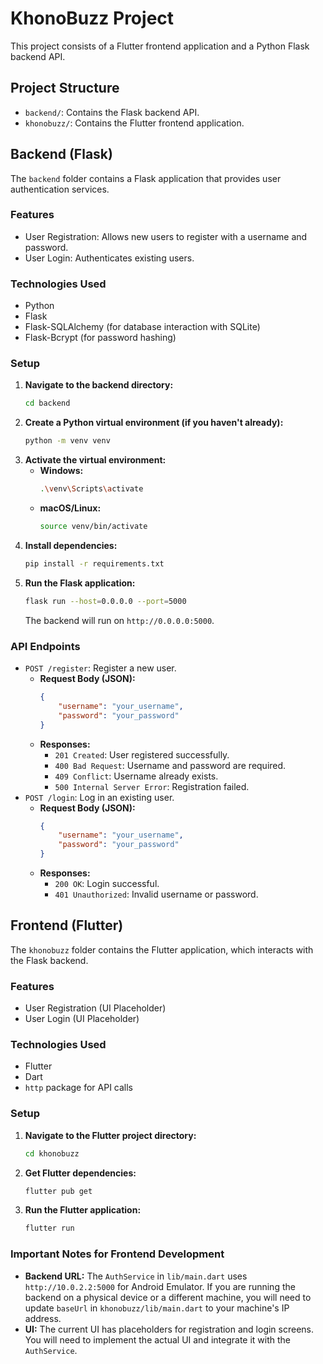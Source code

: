 # KhonoBuzz Project

This project consists of a Flutter frontend application and a Python Flask backend API.

## Project Structure

- `backend/`: Contains the Flask backend API.
- `khonobuzz/`: Contains the Flutter frontend application.

## Backend (Flask)

The `backend` folder contains a Flask application that provides user authentication services.

### Features

- User Registration: Allows new users to register with a username and password.
- User Login: Authenticates existing users.

### Technologies Used

- Python
- Flask
- Flask-SQLAlchemy (for database interaction with SQLite)
- Flask-Bcrypt (for password hashing)

### Setup

1.  **Navigate to the backend directory:**
    ```bash
    cd backend
    ```
2.  **Create a Python virtual environment (if you haven't already):**
    ```bash
    python -m venv venv
    ```
3.  **Activate the virtual environment:**
    -   **Windows:**
        ```bash
        .\venv\Scripts\activate
        ```
    -   **macOS/Linux:**
        ```bash
        source venv/bin/activate
        ```
4.  **Install dependencies:**
    ```bash
    pip install -r requirements.txt
    ```
5.  **Run the Flask application:**
    ```bash
    flask run --host=0.0.0.0 --port=5000
    ```
    The backend will run on `http://0.0.0.0:5000`.

### API Endpoints

-   `POST /register`: Register a new user.
    -   **Request Body (JSON):**
        ```json
        {
            "username": "your_username",
            "password": "your_password"
        }
        ```
    -   **Responses:**
        -   `201 Created`: User registered successfully.
        -   `400 Bad Request`: Username and password are required.
        -   `409 Conflict`: Username already exists.
        -   `500 Internal Server Error`: Registration failed.
-   `POST /login`: Log in an existing user.
    -   **Request Body (JSON):**
        ```json
        {
            "username": "your_username",
            "password": "your_password"
        }
        ```
    -   **Responses:**
        -   `200 OK`: Login successful.
        -   `401 Unauthorized`: Invalid username or password.

## Frontend (Flutter)

The `khonobuzz` folder contains the Flutter application, which interacts with the Flask backend.

### Features

- User Registration (UI Placeholder)
- User Login (UI Placeholder)

### Technologies Used

- Flutter
- Dart
- `http` package for API calls

### Setup

1.  **Navigate to the Flutter project directory:**
    ```bash
    cd khonobuzz
    ```
2.  **Get Flutter dependencies:**
    ```bash
    flutter pub get
    ```
3.  **Run the Flutter application:**
    ```bash
    flutter run
    ```

### Important Notes for Frontend Development

-   **Backend URL:** The `AuthService` in `lib/main.dart` uses `http://10.0.2.2:5000` for Android Emulator. If you are running the backend on a physical device or a different machine, you will need to update `baseUrl` in `khonobuzz/lib/main.dart` to your machine's IP address.
-   **UI:** The current UI has placeholders for registration and login screens. You will need to implement the actual UI and integrate it with the `AuthService`.
